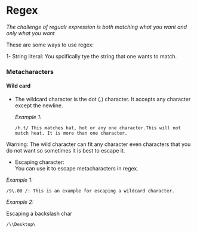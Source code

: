 # Regex
_The challenge of regualr expression is both matching what you want and only what you want_ 

These are some ways to use regex: 


1- String literal: You spcifically tye the string that one wants to match.

### Metacharacters

#### Wild card

- The wildcard character is the dot (.) character. It accepts any character except the newline. 
 
  _Example 1:_
  ```
  /h.t/ This matches hat, hot or any one character.This will not match heat. It is more than one character. 
  
  ```
Warning: The wild character can fit any character even characters that you do not want so sometimes it is best to escape it. 



- Escaping character: \
You can use it to escape metacharacters in regex. 

_Example 1:_

```
/9\.00 /: This is an example for escaping a wildcard character. 
```

_Example 2:_

Escaping a backslash char

```
/\\Desktop\

```


